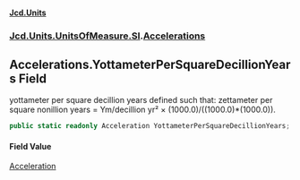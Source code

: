 #### [Jcd.Units](index.md 'index')

### [Jcd.Units.UnitsOfMeasure.SI](Jcd.Units.UnitsOfMeasure.SI.md 'Jcd.Units.UnitsOfMeasure.SI').[Accelerations](Accelerations.md 'Jcd.Units.UnitsOfMeasure.SI.Accelerations')

## Accelerations.YottameterPerSquareDecillionYears Field

yottameter per square decillion years defined such that: zettameter per square nonillion years = Ym/decillion yr² ×
(1000.0)/((1000.0)*(1000.0)).

```csharp
public static readonly Acceleration YottameterPerSquareDecillionYears;
```

#### Field Value

[Acceleration](Acceleration.md 'Jcd.Units.UnitTypes.Acceleration')